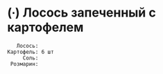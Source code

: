 # (∙) Лосось запеченный с картофелем

```ingredients
   Лосось:
Картофель: 6 шт
     Соль:
 Розмарин:
```
